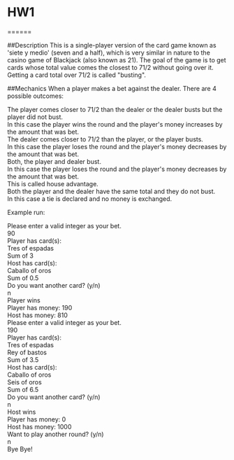 # HW1
======

##Description
This is a single-player version of the card game known as 'siete y medio' (seven and a half), which is very similar in nature to the casino game of Blackjack (also known as 21). The goal of the game is to get cards whose total value comes the closest to 71/2 without going over it. Getting a card total over 71/2 is called "busting". 

##Mechanics
When a player makes a bet against the dealer. There are 4 possible outcomes:  
  
The player comes closer to 71/2 than the dealer or the dealer busts but the player did not bust.     
In this case the player wins the round and the player's money increases by the amount that was bet.   
The dealer comes closer to 71/2 than the player, or the player busts.   
In this case the player loses the round and the player's money decreases by the amount that was bet.  
Both, the player and dealer bust.  
In this case the player loses the round and the player's money decreases by the amount that was bet.   
This is called house advantage.   
Both the player and the dealer have the same total and  they do not bust.  
In this case a tie is declared and no money is exchanged.  


Example run:  
  
Please enter a valid integer as your bet.  
90  
Player has card(s):  
Tres of espadas  
Sum of 3  
Host has card(s):  
Caballo of oros  
Sum of 0.5  
Do you want another card? (y/n)  
n  
Player wins  
Player has money: 190  
Host has money: 810  
Please enter a valid integer as your bet.  
190  
Player has card(s):  
Tres of espadas  
Rey of bastos  
Sum of 3.5  
Host has card(s):  
Caballo of oros  
Seis of oros  
Sum of 6.5  
Do you want another card? (y/n)  
n  
Host wins  
Player has money: 0  
Host has money: 1000  
Want to play another round? (y/n)  
n  
Bye Bye!  
